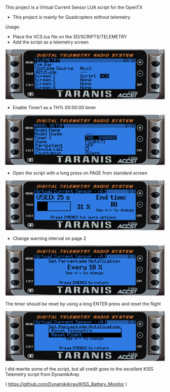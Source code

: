 This project is a Virtual Current Sensor LUA script for the OpenTX

* This project is mainly for Quadcopters without telemetry

Usage:

* Place the VCS.lua file on the SD/SCRIPTS/TELEMETRY
* Add the script as a telemetry screen

![Screenshot](images/ss_lua_script.png)

* Enable Timer1 as a TH% 00:00:00 timer

![Screenshot](images/ss_th_procent.png)

* Open the script with a long press on PAGE from standard screen

![Screenshot](images/ss_page1.png)

* Change warning interval on page 2

![Screenshot](images/ss_page2.png)

The timer should be reset by using a long ENTER press and reset the flight

![Screenshot](images/ss_reset.png)

I did rewrite some of the script, but all credit goes to the excellent KISS Telemetry script from DynamikAray 

( https://github.com/DynamikArray/KISS_Battery_Monitor )
